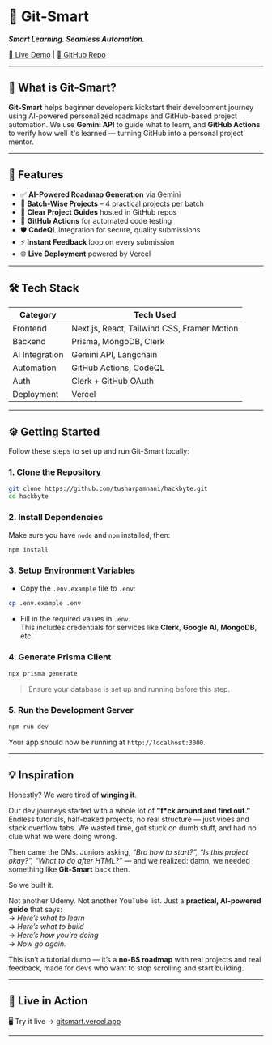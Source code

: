 # 🚀 Git-Smart  
**_Smart Learning. Seamless Automation._**

[🔗 Live Demo](https://gitsmart.vercel.app/) | [📂 GitHub Repo](https://github.com/tusharpamnani/hackbyte)

---

## 🧠 What is Git-Smart?

**Git-Smart** helps beginner developers kickstart their development journey using AI-powered personalized roadmaps and GitHub-based project automation. We use **Gemini API** to guide what to learn, and **GitHub Actions** to verify how well it's learned — turning GitHub into a personal project mentor.

---

## 🎯 Features

- ✅ **AI-Powered Roadmap Generation** via Gemini  
- 🧩 **Batch-Wise Projects** – 4 practical projects per batch  
- 📖 **Clear Project Guides** hosted in GitHub repos  
- 🤖 **GitHub Actions** for automated code testing  
- 🛡️ **CodeQL** integration for secure, quality submissions  
- ⚡ **Instant Feedback** loop on every submission  
- 🌐 **Live Deployment** powered by Vercel  

---

## 🛠️ Tech Stack

| Category        | Tech Used                                  |
|----------------|---------------------------------------------|
| Frontend       | Next.js, React, Tailwind CSS, Framer Motion |
| Backend        | Prisma, MongoDB, Clerk                      |
| AI Integration | Gemini API, Langchain                       |
| Automation     | GitHub Actions, CodeQL                      |
| Auth           | Clerk + GitHub OAuth                        |
| Deployment     | Vercel                                      |

---

## ⚙️ Getting Started

Follow these steps to set up and run Git-Smart locally:

### 1. **Clone the Repository**

```bash
git clone https://github.com/tusharpamnani/hackbyte.git
cd hackbyte
```

### 2. **Install Dependencies**

Make sure you have `node` and `npm` installed, then:

```bash
npm install
```

### 3. **Setup Environment Variables**

- Copy the `.env.example` file to `.env`:

```bash
cp .env.example .env
```

- Fill in the required values in `.env`.  
  This includes credentials for services like **Clerk**, **Google AI**, **MongoDB**, etc.

### 4. **Generate Prisma Client**

```bash
npx prisma generate
```

> Ensure your database is set up and running before this step.

### 5. **Run the Development Server**

```bash
npm run dev
```

Your app should now be running at `http://localhost:3000`.

---

## 💡 Inspiration

Honestly? We were tired of **winging it**.

Our dev journeys started with a whole lot of **"f*ck around and find out."** Endless tutorials, half-baked projects, no real structure — just vibes and stack overflow tabs. We wasted time, got stuck on dumb stuff, and had no clue what we were doing wrong.

Then came the DMs. Juniors asking, _“Bro how to start?”, “Is this project okay?”, “What to do after HTML?”_ — and we realized: damn, we needed something like **Git-Smart** back then.

So we built it.

Not another Udemy. Not another YouTube list. Just a **practical, AI-powered guide** that says:  
→ _Here’s what to learn_  
→ _Here’s what to build_  
→ _Here’s how you’re doing_  
→ _Now go again._

This isn’t a tutorial dump — it’s a **no-BS roadmap** with real projects and real feedback, made for devs who want to stop scrolling and start building.

---

## 🧪 Live in Action

🖥 Try it live → [gitsmart.vercel.app](https://gitsmart.vercel.app)

---
